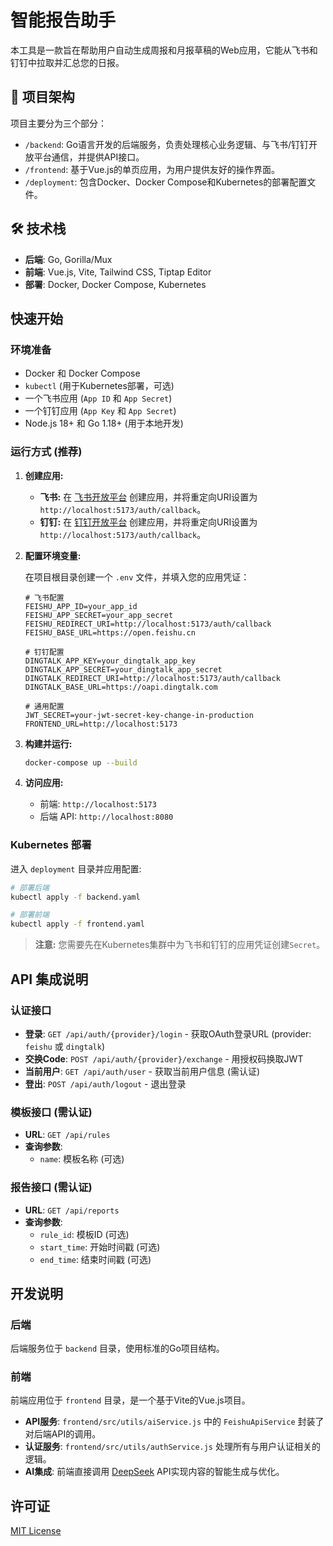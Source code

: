 # 智能报告助手

本工具是一款旨在帮助用户自动生成周报和月报草稿的Web应用，它能从飞书和钉钉中拉取并汇总您的日报。

## 🚀 项目架构

项目主要分为三个部分：

-   `/backend`: Go语言开发的后端服务，负责处理核心业务逻辑、与飞书/钉钉开放平台通信，并提供API接口。
-   `/frontend`: 基于Vue.js的单页应用，为用户提供友好的操作界面。
-   `/deployment`: 包含Docker、Docker Compose和Kubernetes的部署配置文件。

## 🛠️ 技术栈

-   **后端**: Go, Gorilla/Mux
-   **前端**: Vue.js, Vite, Tailwind CSS, Tiptap Editor
-   **部署**: Docker, Docker Compose, Kubernetes

## 快速开始

### 环境准备

-   Docker 和 Docker Compose
-   `kubectl` (用于Kubernetes部署，可选)
-   一个飞书应用 (`App ID` 和 `App Secret`)
-   一个钉钉应用 (`App Key` 和 `App Secret`)
-   Node.js 18+ 和 Go 1.18+ (用于本地开发)

### 运行方式 (推荐)

1.  **创建应用:**
    
    -   **飞书:** 在 [飞书开放平台](https://open.feishu.cn/app) 创建应用，并将重定向URI设置为 `http://localhost:5173/auth/callback`。
    -   **钉钉:** 在 [钉钉开放平台](https://open-dev.dingtalk.com) 创建应用，并将重定向URI设置为 `http://localhost:5173/auth/callback`。

2.  **配置环境变量:**
    
    在项目根目录创建一个 `.env` 文件，并填入您的应用凭证：

    ```env
    # 飞书配置
    FEISHU_APP_ID=your_app_id
    FEISHU_APP_SECRET=your_app_secret
    FEISHU_REDIRECT_URI=http://localhost:5173/auth/callback
    FEISHU_BASE_URL=https://open.feishu.cn
    
    # 钉钉配置
    DINGTALK_APP_KEY=your_dingtalk_app_key
    DINGTALK_APP_SECRET=your_dingtalk_app_secret
    DINGTALK_REDIRECT_URI=http://localhost:5173/auth/callback
    DINGTALK_BASE_URL=https://oapi.dingtalk.com
    
    # 通用配置
    JWT_SECRET=your-jwt-secret-key-change-in-production
    FRONTEND_URL=http://localhost:5173
    ```

3.  **构建并运行:**

    ```bash
    docker-compose up --build
    ```

4.  **访问应用:**
    -   前端: `http://localhost:5173`
    -   后端 API: `http://localhost:8080`

### Kubernetes 部署

进入 `deployment` 目录并应用配置:

```bash
# 部署后端
kubectl apply -f backend.yaml

# 部署前端
kubectl apply -f frontend.yaml
```

> **注意:** 您需要先在Kubernetes集群中为飞书和钉钉的应用凭证创建`Secret`。

## API 集成说明

### 认证接口
- **登录**: `GET /api/auth/{provider}/login` - 获取OAuth登录URL (provider: `feishu` 或 `dingtalk`)
- **交换Code**: `POST /api/auth/{provider}/exchange` - 用授权码换取JWT
- **当前用户**: `GET /api/auth/user` - 获取当前用户信息 (需认证)
- **登出**: `POST /api/auth/logout` - 退出登录

### 模板接口 (需认证)
- **URL**: `GET /api/rules`
- **查询参数**:
  - `name`: 模板名称 (可选)

### 报告接口 (需认证)
- **URL**: `GET /api/reports`
- **查询参数**:
  - `rule_id`: 模板ID (可选)
  - `start_time`: 开始时间戳 (可选)
  - `end_time`: 结束时间戳 (可选)

## 开发说明

### 后端
后端服务位于 `backend` 目录，使用标准的Go项目结构。

### 前端
前端应用位于 `frontend` 目录，是一个基于Vite的Vue.js项目。

- **API服务**: `frontend/src/utils/aiService.js` 中的 `FeishuApiService` 封装了对后端API的调用。
- **认证服务**: `frontend/src/utils/authService.js` 处理所有与用户认证相关的逻辑。
- **AI集成**: 前端直接调用 [DeepSeek](https://platform.deepseek.com/) API实现内容的智能生成与优化。

## 许可证

[MIT License](LICENSE)
